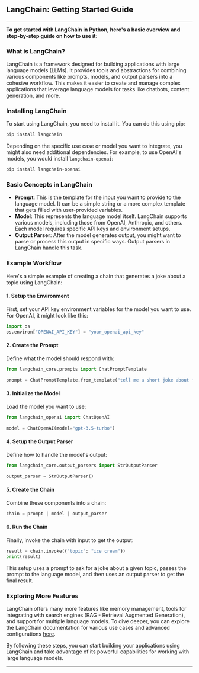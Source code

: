 
## LangChain: Getting Started Guide

---

**To get started with LangChain in Python, here's a basic overview and step-by-step guide on how to use it:**

### What is LangChain?

LangChain is a framework designed for building applications with large language models (LLMs). It provides tools and abstractions for combining various components like prompts, models, and output parsers into a cohesive workflow. This makes it easier to create and manage complex applications that leverage language models for tasks like chatbots, content generation, and more.

### Installing LangChain

To start using LangChain, you need to install it. You can do this using pip:

```bash
pip install langchain
```

Depending on the specific use case or model you want to integrate, you might also need additional dependencies. For example, to use OpenAI's models, you would install `langchain-openai`:

```bash
pip install langchain-openai
```

### Basic Concepts in LangChain

- **Prompt**: This is the template for the input you want to provide to the language model. It can be a simple string or a more complex template that gets filled with user-provided variables.
- **Model**: This represents the language model itself. LangChain supports various models, including those from OpenAI, Anthropic, and others. Each model requires specific API keys and environment setups.
- **Output Parser**: After the model generates output, you might want to parse or process this output in specific ways. Output parsers in LangChain handle this task.

### Example Workflow

Here's a simple example of creating a chain that generates a joke about a topic using LangChain:

#### 1. Setup the Environment

First, set your API key environment variables for the model you want to use. For OpenAI, it might look like this:

```python
import os
os.environ["OPENAI_API_KEY"] = "your_openai_api_key"
```

#### 2. Create the Prompt

Define what the model should respond with:

```python
from langchain_core.prompts import ChatPromptTemplate

prompt = ChatPromptTemplate.from_template("tell me a short joke about {topic}")
```

#### 3. Initialize the Model

Load the model you want to use:

```python
from langchain_openai import ChatOpenAI

model = ChatOpenAI(model="gpt-3.5-turbo")
```

#### 4. Setup the Output Parser

Define how to handle the model's output:

```python
from langchain_core.output_parsers import StrOutputParser

output_parser = StrOutputParser()
```

#### 5. Create the Chain

Combine these components into a chain:

```python
chain = prompt | model | output_parser
```

#### 6. Run the Chain

Finally, invoke the chain with input to get the output:

```python
result = chain.invoke({"topic": "ice cream"})
print(result)
```

This setup uses a prompt to ask for a joke about a given topic, passes the prompt to the language model, and then uses an output parser to get the final result.

### Exploring More Features

LangChain offers many more features like memory management, tools for integrating with search engines (RAG - Retrieval Augmented Generation), and support for multiple language models. To dive deeper, you can explore the LangChain documentation for various use cases and advanced configurations [here](https://python.langchain.com/docs/get_started/).

By following these steps, you can start building your applications using LangChain and take advantage of its powerful capabilities for working with large language models.

---
